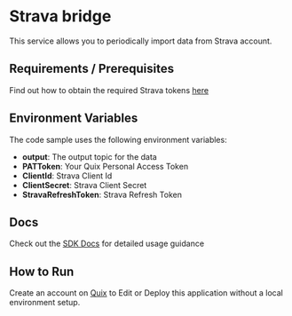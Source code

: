 # Strava bridge
This service allows you to periodically import data from Strava account.

## Requirements / Prerequisites

Find out how to obtain the required Strava tokens [here](http://developers.strava.com/docs/getting-started/)

## Environment Variables

The code sample uses the following environment variables:

- **output**: The output topic for the data
- **PATToken**: Your Quix Personal Access Token
- **ClientId**: Strava Client Id
- **ClientSecret**: Strava Client Secret
- **StravaRefreshToken**: Strava Refresh Token

## Docs

Check out the [SDK Docs](https://quix.ai/docs/sdk/introduction.html) for detailed usage guidance

## How to Run
Create an account on [Quix](https://portal.platform.quix.ai/self-sign-up?xlink=github) to Edit or Deploy this application without a local environment setup.
